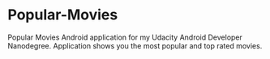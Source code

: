 # Popular-Movies
Popular Movies Android application for my Udacity Android Developer Nanodegree. Application shows you the most popular and top rated movies. 
